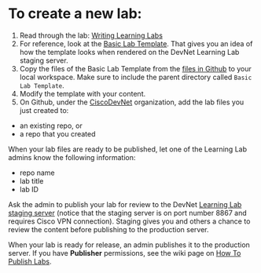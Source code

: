 # To create a new lab:

1. Read through the lab: [Writing Learning Labs](https://learninglabs.cisco.com:8867/lab/00-labs-01-getting_started/step/1)
1. For reference, look at the [Basic Lab Template](https://learninglabs.cisco.com:8867/lab/00-basic-02-basic_template/step/1). That gives you an idea of how the template looks when rendered on the DevNet Learning Lab staging server.
1. Copy the files of the Basic Lab Template from the [files in Github](https://github.com/CiscoDevNet/devnet-guidelines/tree/master/labs) to your local workspace. Make sure to include the parent directory called `Basic Lab Template`.
1. Modify the template with your content.
1. On Github, under the [CiscoDevNet](https://github.com/CiscoDevNet) organization, add the lab files you just created to: 
  * an existing repo, or 
  * a repo that you created

When your lab files are ready to be published, let one of the Learning Lab admins know the following information:

  * repo name
  * lab title
  * lab ID

Ask the admin to publish your lab for review to the DevNet <a target="_blank" href="https://learninglabs.cisco.com:8867">Learning Lab staging server</a> (notice that the staging server is on port number 8867 and requires Cisco VPN connection). Staging gives you and others a chance to review the content before publishing to the production server.

When your lab is ready for release, an admin publishes it to the production server. If you have **Publisher** permissions, see the wiki page on [How To Publish Labs](https://github.com/CiscoDevNet/devnet-writing-guidelines/wiki/How-To-Publish-Labs).
 
